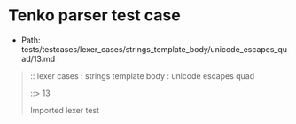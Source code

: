 # Tenko parser test case

- Path: tests/testcases/lexer_cases/strings_template_body/unicode_escapes_quad/13.md

> :: lexer cases : strings template body : unicode escapes quad
>
> ::> 13
>
> Imported lexer test
>
> <template body> unclosed strings with incomplete unicode escapes

## FAIL

## Input

`````js
`${"-->"}\uabc
`````

## Output

_Note: the whole output block is auto-generated. Manual changes will be overwritten!_

Below follow outputs in five parsing modes: sloppy, sloppy+annexb, strict script, module, module+annexb.

Note that the output parts are auto-generated by the test runner to reflect actual result.

### Sloppy mode

Parsed with script goal and as if the code did not start with strict mode header.

`````
throws: Lexer error!
    Not enough characters left for a proper unicode escape

start@1:0, error@1:8
╔══╦════════════════
 1 ║ `${"-->"}\uabc
   ║         ^^^^^^------- error
╚══╩════════════════

`````

### Strict mode

Parsed with script goal but as if it was starting with `"use strict"` at the top.

_Output same as sloppy mode._

### Module goal

Parsed with the module goal.

_Output same as sloppy mode._

### Sloppy mode with AnnexB

Parsed with script goal with AnnexB rules enabled and as if the code did not start with strict mode header.

_Output same as sloppy mode._

### Module goal with AnnexB

Parsed with the module goal with AnnexB rules enabled.

_Output same as sloppy mode._
